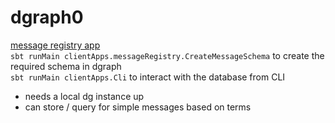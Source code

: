 # dgraph0

[message registry app](https://github.com/sidnt/dgraph0/tree/main/src/main/scala/clientApps/messageRegistry)  
`sbt runMain clientApps.messageRegistry.CreateMessageSchema` to create the required schema in dgraph  
`sbt runMain clientApps.Cli` to interact with the database from CLI  
- needs a local dg instance up
- can store / query for simple messages based on terms
